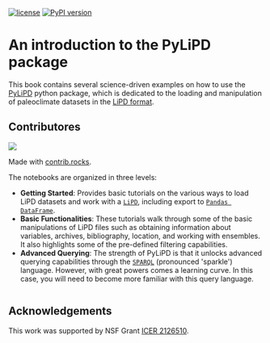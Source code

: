 [![license](https://img.shields.io/github/license/linkedearth/PyleoTutorials.svg)]()
[![PyPI version](https://badge.fury.io/py/pylipd.svg)](https://badge.fury.io/py/pylipd)

# An introduction to the PyLiPD package

This book contains several science-driven examples on how to use the [PyLiPD](https://pylipd.readthedocs.io/en/latest/) python package, which is dedicated to the loading and manipulation of paleoclimate datasets in the [LiPD format](https://lipd.net). 

## Contributores

<a href="https://github.com/LinkedEarth/pylipdTutorials/graphs/contributors">
  <img src="https://contrib.rocks/image?repo=LinkedEarth/pylipdTutorials" />
</a>

Made with [contrib.rocks](https://contrib.rocks).

The notebooks are organized in three levels:

- **Getting Started**: Provides basic tutorials on the various ways to load LiPD datasets and work with a [`LiPD`](https://pylipd.readthedocs.io/en/latest/api.html#lipd-pylipd-lipd-lipd), including export to [`Pandas DataFrame`](https://pandas.pydata.org/docs/reference/api/pandas.DataFrame.html).
- **Basic Functionalities**: These tutorials walk through some of the basic manipulations of LiPD files such as obtaining information about variables, archives, bibliography, location, and working with ensembles. It also highlights some of the pre-defined filtering capabilities.
- **Advanced Querying**: The strength of PyLiPD is that it unlocks advanced querying capabilities through the [`SPARQL`](https://www.w3.org/TR/rdf-sparql-query/) (pronounced 'sparkle') language. However, with great powers comes a learning curve. In this case, you will need to become more familiar with this query language. 

```{tableofcontents}
```

## Acknowledgements
This work was supported by NSF Grant [ICER 2126510](https://nsf.gov/awardsearch/showAward?AWD_ID=2126510&HistoricalAwards=false).